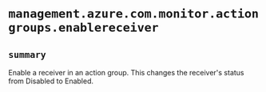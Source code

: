 # `management.azure.com.monitor.actiongroups.enablereceiver`

## `summary`
Enable a receiver in an action group. This changes the receiver's status from Disabled to Enabled.


